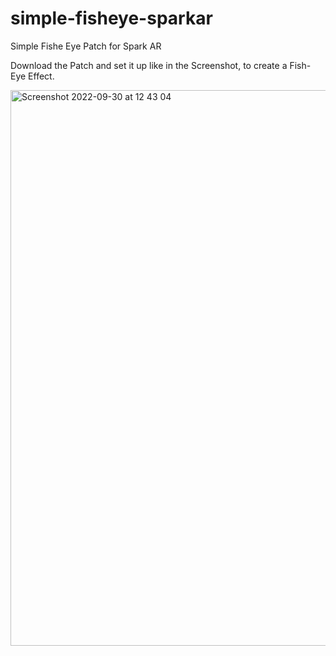 # simple-fisheye-sparkar
Simple Fishe Eye Patch for Spark AR

Download the Patch and set it up like in the Screenshot, to create a Fish-Eye Effect.

<img width="889" alt="Screenshot 2022-09-30 at 12 43 04" src="https://user-images.githubusercontent.com/56355674/193262427-0b639d61-03df-477e-b408-19f4981cbf00.png">
